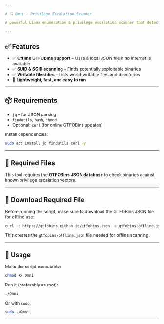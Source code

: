 ```yaml
---

# 🔍 Omni - Privilege Escalation Scanner

A powerful Linux enumeration & privilege escalation scanner that detects exploitable SUID/SGID binaries, world-writable files, and more — all while supporting **offline GTFOBins lookup**.

---
```


## ✅ Features

* ✅ **Offline GTFOBins support** – Uses a local JSON file if no internet is available
* ✅ **SUID & SGID scanning** – Finds potentially exploitable binaries
* ✅ **Writable files/dirs** – Lists world-writable files and directories
* 🎯 **Lightweight, fast, and easy to run**

---

## 📦 Requirements

* `jq` – for JSON parsing
* `findutils`, `bash`, `chmod`
* Optional: `curl` (for online GTFOBins updates)

Install dependencies:

```bash
sudo apt install jq findutils curl -y
```

---

## 📁 Required Files

This tool requires the **GTFOBins JSON database** to check binaries against known privilege escalation vectors.

---

## 🔽 Download Required File

Before running the script, make sure to download the GTFOBins JSON file for offline use:

```bash
curl -s https://gtfobins.github.io/gtfobins.json -o gtfobins-offline.json
```

This creates the `gtfobins-offline.json` file needed for offline scanning.

---

## 🚀 Usage

Make the script executable:

```bash
chmod +x Omni
```

Run it (preferably as root):

```bash
./Omni
```

Or with `sudo`:

```bash
sudo ./Omni
```

---
